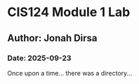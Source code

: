 # CIS124 Module 1 Lab
## Author: Jonah Dirsa
### Date: 2025-09-23
Once upon a time... there was a directory...
